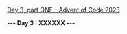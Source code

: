 [Day 3, part ONE - Advent of Code 2023](https://adventofcode.com/2023/day/3)

**--- Day 3 : XXXXXX ---**

